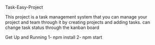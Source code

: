Task-Easy-Project


This project is a task management system that you can manage your project and team through it by creating projects and adding tasks.
can change task status through the kanban board

Get Up and Running
1- npm install 
2- npm start 




